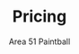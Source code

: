 ---
title: Pricing
description: "Area 51 Paintball has a variety of pricing packages for all groups, parties, and individuals."
images:
    - /images/area-51-logo.webp
author: Area 51 Paintball
publishDate: 2021-12-19
layout: pricing
pricing:
    - name: "Ultimate Party Package"
      price: 350
      includes: 
          - Ten all day passes
          - Ten sets of rental equipment
          - Ten sets of safety equipment
          - All the air you can use
          - 500 paintballs per player
      extras: $35 per each additional person
      description: "Ultimate Party Package! This pays for the first 10 players, add $35 for each additional player. Recommended for Birthday parties and large groups. Schedule your event on one of our many \"WALK ON\" days. (Check events page for dates)"
      animate: false
    - name: "Regular Party Package"
      price: 250
      includes: 
          - Six all day passes
          - Six sets of rental equipment
          - Six sets of safety equipment
          - All the air you can use
          - 500 rounds of paintballs
      extras: $35 per each additional person
      description: "Add on Player is $35 each. This gives you the full rental package of A Paintball Mask, A Paintball Marker, A Pod Pack with 2 Pods, 500 rounds of Paintballs, Field Pass and All Day Air. Please list the group name when you book your event"
      animate: true
    - name: "Area 51 Full Rental"
      price: 45
      includes: 
          - Paintball marker
          - Paintball mask
          - A pod pack with 2 pods
          - 500 rounds of paintballs
          - Field pass and all day air
      extras: $10 to upgrade paintball marker
      description: "Full Rental Registration includes: A Paintball Marker, Paintball Mask, A Pod Pack with 2 Pods, 500 rounds of Paintballs, Field Pass and All Day Air all for only $45."
      animate: true
    - name: "D3FY"
      price: 50
      includes: 
          - Rounded for accurate shooting
          - Good all around quality
          - 68 caliber eco friendly
          - Tournament or weekender
          - Easy to clean up
      extras: 
      description: "2000 Rounds. Robust, Recycled Shell Peg Fill Camo Box."
      animate: true
    - name: "Bring Your Own Equipment"
      price: 15
      includes: 
          - Field Fee
          - We no longer offer CO2
      extras: HPA Tank Rental $5.00 with $25.00 deposit
      description: "Save money by bringing your own equipment"
      animate: true
---